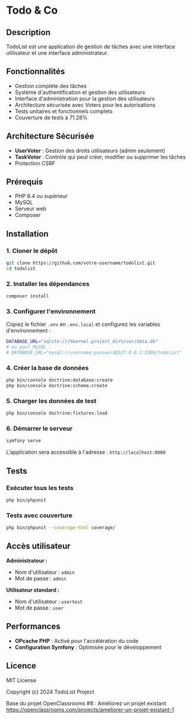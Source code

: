# Todo & Co

## Description
TodoList est une application de gestion de tâches avec une interface utilisateur et une interface administrateur. 

## Fonctionnalités
- Gestion complète des tâches 
- Système d'authentification et gestion des utilisateurs
- Interface d'administration pour la gestion des utilisateurs
- Architecture sécurisée avec Voters pour les autorisations
- Tests unitaires et fonctionnels complets
- Couverture de tests à 71.28%

## Architecture Sécurisée
- **UserVoter** : Gestion des droits utilisateurs (admin seulement)
- **TaskVoter** : Contrôle qui peut créer, modifier ou supprimer les tâches
- Protection CSRF 


## Prérequis
- PHP 8.4 ou supérieur
- MySQL
- Serveur web
- Composer


## Installation

### 1. Cloner le dépôt
```bash
git clone https://github.com/votre-username/todolist.git
cd todolist
```

### 2. Installer les dépendances
```bash
composer install
```

### 3. Configurer l'environnement
Copiez le fichier `.env` en `.env.local` et configurez les variables d'environnement :
```bash
DATABASE_URL="sqlite:///%kernel.project_dir%/var/data.db"
# ou pour MySQL :
# DATABASE_URL="mysql://username:password@127.0.0.1:3306/todolist"
```

### 4. Créer la base de données
```bash
php bin/console doctrine:database:create
php bin/console doctrine:schema:create
```

### 5. Charger les données de test 
```bash
php bin/console doctrine:fixtures:load
```

### 6. Démarrer le serveur
```bash
symfony serve
```

L'application sera accessible à l'adresse : `http://localhost:8000`

## Tests

### Exécuter tous les tests
```bash
php bin/phpunit
```

### Tests avec couverture
```bash
php bin/phpunit --coverage-html coverage/
```

## Accès utilisateur

**Administrateur :**
- Nom d'utilisateur : `admin`
- Mot de passe : `admin`

**Utilisateur standard :**
- Nom d'utilisateur : `usertest`
- Mot de passe : `user`


## Performances
- **OPcache PHP** : Activé pour l'accélération du code
- **Configuration Symfony** : Optimisée pour le développement


## Licence
MIT License

Copyright (c) 2024 TodoList Project

Base du projet OpenClassrooms #8 : Améliorez un projet existant
https://openclassrooms.com/projects/ameliorer-un-projet-existant-1
